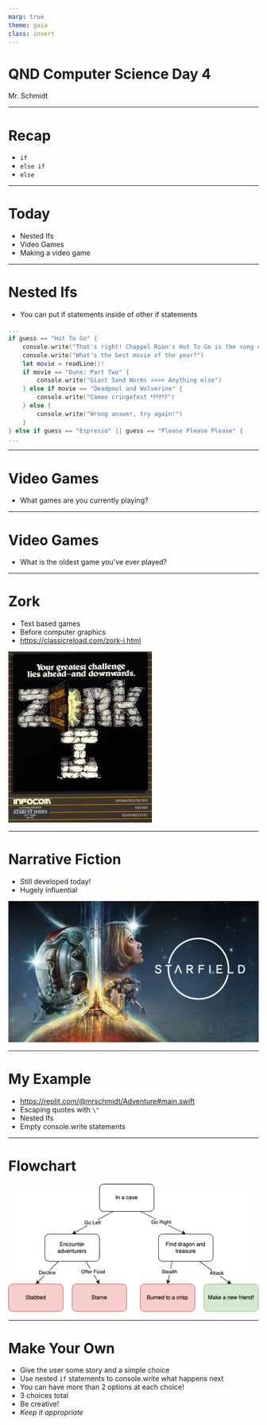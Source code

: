 ```yaml
---
marp: true
theme: gaia
class: invert
---
```


# QND Computer Science Day 4
Mr. Schmidt

--- 

# Recap

- `if`
- `else if`
- `else`

---

# Today

- Nested Ifs
- Video Games
- Making a video game



---

# Nested Ifs

- You can put if statements inside of other if statements

```swift
...
if guess == "Hot To Go" {
    console.write("That's right! Chappel Roan's Hot To Go is the song of the summer.")
    console.write("What's the best movie of the year?")
    let movie = readLine()!
    if movie == "Dune: Part Two" {
        console.write("Giant Sand Worms >>>> Anything else")
    } else if movie == "Deadpool and Wolverine" {
        console.write("Cameo cringefest 👎👎👎")
    } else {
        console.write("Wrong answer, try again!")
    }
} else if guess == "Espresso" || guess == "Please Please Please" {
...
```

<!-- Show nested -->
---


# Video Games

- What games are you currently playing?

---

# Video Games 

- What is the oldest game you've ever played?

---

# Zork 

- Text based games
- Before computer graphics
- https://classicreload.com/zork-i.html

![bg right w:500](../assets/zork.jpeg)

---

# Narrative Fiction

- Still developed today!
- Hugely influential

![bg right w:500](../assets/starfield.webp)


---

# My Example

- https://replit.com/@mrschmidt/Adventure#main.swift
- Escaping quotes with `\"`
- Nested Ifs
- Empty console.write statements

---

# Flowchart

![bg width: 80%](../assets/flowchart.png)

---

# Make Your Own

- Give the user some story and a simple choice
- Use nested `if` statements to console.write what happens next
- You can have more than 2 options at each choice!
- 3 choices total
- Be creative!
- *Keep it appropriate*
